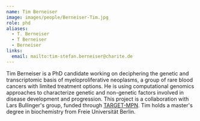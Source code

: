 ```yaml
---
name: Tim Berneiser
image: images/people/Berneiser-Tim.jpg
role: phd
aliases:
  - T. Berneiser
  - T Berneiser
  - Berneiser
links:
  email: mailto:tim-stefan.berneiser@charite.de
---
```


Tim Berneiser is a PhD candidate working on deciphering the genetic and transcriptomic basis of myeloproliferative neoplasms, 
a group of rare blood cancers with limited treatment options. He is using computational genomics approaches to characterize 
genetic and non-genetic factors involved in disease development and progression. This project is a collaboration with 
Lars Bullinger's group, funded through [TARGET-MPN](https://for-5659.com/).
Tim holds a master's degree in biochemistry from Freie Universität Berlin.
